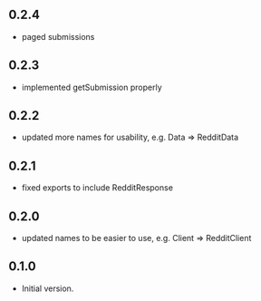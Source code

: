 ## 0.2.4

- paged submissions

## 0.2.3

- implemented getSubmission properly

## 0.2.2

- updated more names for usability, e.g. Data => RedditData

## 0.2.1

- fixed exports to include RedditResponse

## 0.2.0

- updated names to be easier to use, e.g. Client => RedditClient

## 0.1.0

- Initial version.
